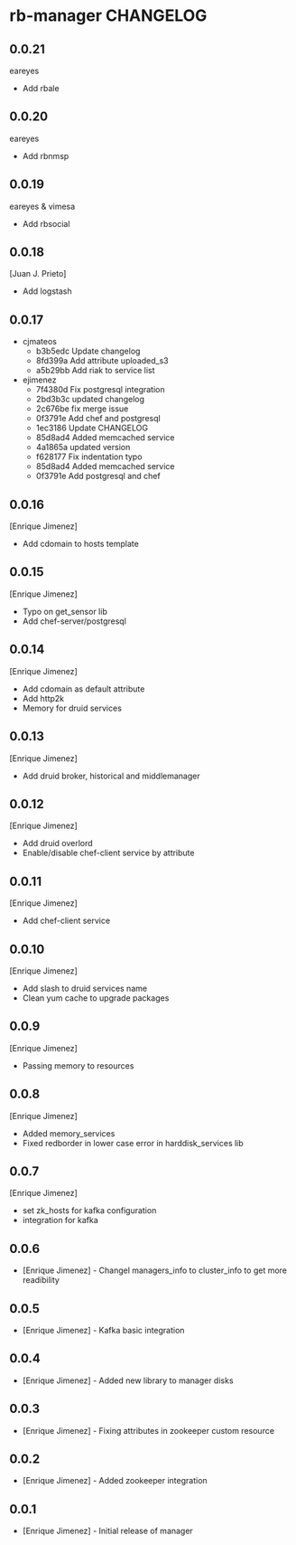 # rb-manager CHANGELOG

## 0.0.21
eareyes
- Add rbale

## 0.0.20
eareyes
- Add rbnmsp

## 0.0.19
eareyes & vimesa
- Add rbsocial

## 0.0.18
  [Juan J. Prieto]
- Add logstash

## 0.0.17
  - cjmateos
    - b3b5edc Update changelog
    - 8fd399a Add attribute uploaded_s3
    - a5b29bb Add riak to service list
  - ejimenez
    - 7f4380d Fix postgresql integration
    - 2bd3b3c updated changelog
    - 2c676be fix merge issue
    - 0f3791e Add chef and postgresql
    - 1ec3186 Update CHANGELOG
    - 85d8ad4 Added memcached service
    - 4a1865a updated version
    - f628177 Fix indentation typo
    - 85d8ad4 Added memcached service
    - 0f3791e Add postgresql and chef

## 0.0.16
 [Enrique Jimenez]
- Add cdomain to hosts template

## 0.0.15
 [Enrique Jimenez]
- Typo on get_sensor lib
- Add chef-server/postgresql

## 0.0.14
 [Enrique Jimenez]
- Add cdomain as default attribute
- Add http2k
- Memory for druid services

## 0.0.13
 [Enrique Jimenez]
- Add druid broker, historical and middlemanager

## 0.0.12
 [Enrique Jimenez]
- Add druid overlord
- Enable/disable chef-client service by attribute

## 0.0.11
 [Enrique Jimenez]
- Add chef-client service

## 0.0.10
 [Enrique Jimenez]
- Add slash to druid services name
- Clean yum cache to upgrade packages

## 0.0.9
 [Enrique Jimenez]
- Passing memory to resources

## 0.0.8
 [Enrique Jimenez]
- Added memory_services
- Fixed redborder in lower case error in harddisk_services lib

## 0.0.7
 [Enrique Jimenez]
- set zk_hosts for kafka configuration
- integration for kafka

## 0.0.6
- [Enrique Jimenez] - Changel managers_info to cluster_info to get more readibility

## 0.0.5
- [Enrique Jimenez] - Kafka basic integration

## 0.0.4
- [Enrique Jimenez] - Added new library to manager disks

## 0.0.3
- [Enrique Jimenez] - Fixing attributes in zookeeper custom resource

## 0.0.2
- [Enrique Jimenez] - Added zookeeper integration

## 0.0.1
- [Enrique Jimenez] - Initial release of manager
